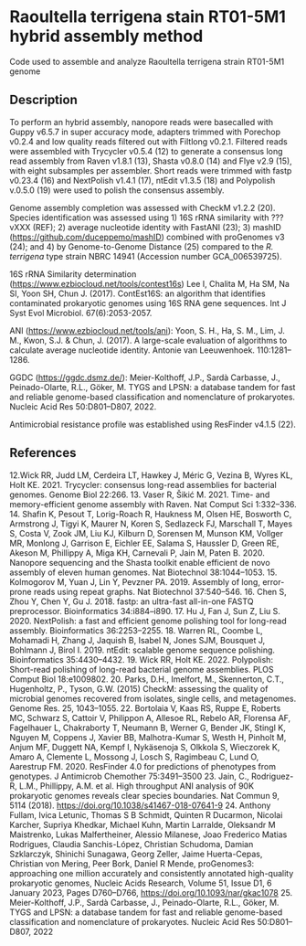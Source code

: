# Raoultella terrigena stain RT01-5M1 hybrid assembly method
Code used to assemble and analyze Raoultella terrigena strain RT01-5M1 genome

## Description
To perform an hybrid assembly, nanopore reads were basecalled with Guppy v6.5.7 in super accuracy mode, adapters trimmed with Porechop v0.2.4 and low quality reads filtered out with Filtlong v0.2.1. Filtered reads were assembled with Trycycler v0.5.4 (12) to generate a consensus long read assembly from Raven v1.8.1 (13), Shasta v0.8.0 (14) and Flye v2.9 (15), with eight subsamples per assembler. Short reads were trimmed with fastp v0.23.4 (16) and NextPolish v1.4.1 (17), ntEdit v1.3.5 (18) and Polypolish v.0.5.0 (19) were used to polish the consensus assembly.

Genome assembly completion was assessed with CheckM v1.2.2 (20). Species identification was assessed using 1) 16S rRNA similarity with ??? vXXX (REF); 2) average nucleotide identity with FastANI (23); 3) mashID (https://github.com/duceppemo/mashID) combined with proGenomes v3 (24); and 4) by Genome-to-Genome Distance (25) compared to the *R. terrigena* type strain NBRC 14941 (Accession number GCA_006539725).


16S rRNA Similarity determination (https://www.ezbiocloud.net/tools/contest16s)
Lee I, Chalita M, Ha SM, Na SI, Yoon SH, Chun J. (2017). ContEst16S: an algorithm that identifies contaminated prokaryotic genomes using 16S RNA gene sequences. Int J Syst Evol Microbiol. 67(6):2053-2057.

ANI (https://www.ezbiocloud.net/tools/ani):
Yoon, S. H., Ha, S. M., Lim, J. M., Kwon, S.J. & Chun, J. (2017). A large-scale evaluation of algorithms to calculate average nucleotide identity. Antonie van Leeuwenhoek. 110:1281–1286.

GGDC (https://ggdc.dsmz.de/): 
Meier-Kolthoff, J.P., Sardà Carbasse, J., Peinado-Olarte, R.L., Göker, M. TYGS and LPSN: a database tandem for fast and reliable genome-based classification and nomenclature of prokaryotes. Nucleic Acid Res 50:D801–D807, 2022.



Antimicrobial resistance profile was established using ResFinder v4.1.5 (22).

## References
12.Wick RR, Judd LM, Cerdeira LT, Hawkey J, Méric G, Vezina B, Wyres KL, Holt KE. 2021. Trycycler: consensus long-read assemblies for bacterial genomes. Genome Biol 22:266.
13. Vaser R, Šikić M. 2021. Time- and memory-efficient genome assembly with Raven. Nat Comput Sci 1:332–336.
14. Shafin K, Pesout T, Lorig-Roach R, Haukness M, Olsen HE, Bosworth C, Armstrong J, Tigyi K, Maurer N, Koren S, Sedlazeck FJ, Marschall T, Mayes S, Costa V, Zook JM, Liu KJ, Kilburn D, Sorensen M, Munson KM, Vollger MR, Monlong J, Garrison E, Eichler EE, Salama S, Haussler D, Green RE, Akeson M, Phillippy A, Miga KH, Carnevali P, Jain M, Paten B. 2020. Nanopore sequencing and the Shasta toolkit enable efficient de novo assembly of eleven human genomes. Nat Biotechnol 38:1044–1053.
15. Kolmogorov M, Yuan J, Lin Y, Pevzner PA. 2019. Assembly of long, error-prone reads using repeat graphs. Nat Biotechnol 37:540–546.
16. Chen S, Zhou Y, Chen Y, Gu J. 2018. fastp: an ultra-fast all-in-one FASTQ preprocessor. Bioinformatics 34:i884–i890.
17. Hu J, Fan J, Sun Z, Liu S. 2020. NextPolish: a fast and efficient genome polishing tool for long-read assembly. Bioinformatics 36:2253–2255.
18. Warren RL, Coombe L, Mohamadi H, Zhang J, Jaquish B, Isabel N, Jones SJM, Bousquet J, Bohlmann J, Birol I. 2019. ntEdit: scalable genome sequence polishing. Bioinformatics 35:4430–4432.
19. Wick RR, Holt KE. 2022. Polypolish: Short-read polishing of long-read bacterial genome assemblies. PLOS Comput Biol 18:e1009802.
20. Parks, D.H., Imelfort, M., Skennerton, C.T., Hugenholtz, P., Tyson, G.W. (2015) CheckM: assessing the quality of microbial genomes recovered from isolates, single cells, and metagenomes. Genome Res. 25, 1043–1055.
22. Bortolaia V, Kaas RS, Ruppe E, Roberts MC, Schwarz S, Cattoir V, Philippon A, Allesoe RL, Rebelo AR, Florensa AF, Fagelhauer L, Chakraborty T, Neumann B, Werner G, Bender JK, Stingl K, Nguyen M, Coppens J, Xavier BB, Malhotra-Kumar S, Westh H, Pinholt M, Anjum MF, Duggett NA, Kempf I, Nykäsenoja S, Olkkola S, Wieczorek K, Amaro A, Clemente L, Mossong J, Losch S, Ragimbeau C, Lund O, Aarestrup FM. 2020. ResFinder 4.0 for predictions of phenotypes from genotypes. J Antimicrob Chemother 75:3491–3500
23. Jain, C., Rodriguez-R, L.M., Phillippy, A.M. et al. High throughput ANI analysis of 90K prokaryotic genomes reveals clear species boundaries. Nat Commun 9, 5114 (2018). https://doi.org/10.1038/s41467-018-07641-9
24. Anthony Fullam, Ivica Letunic, Thomas S B Schmidt, Quinten R Ducarmon, Nicolai Karcher, Supriya Khedkar, Michael Kuhn, Martin Larralde, Oleksandr M Maistrenko, Lukas Malfertheiner, Alessio Milanese, Joao Frederico Matias Rodrigues, Claudia Sanchis-López, Christian Schudoma, Damian Szklarczyk, Shinichi Sunagawa, Georg Zeller, Jaime Huerta-Cepas, Christian von Mering, Peer Bork, Daniel R Mende, proGenomes3: approaching one million accurately and consistently annotated high-quality prokaryotic genomes, Nucleic Acids Research, Volume 51, Issue D1, 6 January 2023, Pages D760–D766, https://doi.org/10.1093/nar/gkac1078
25. Meier-Kolthoff, J.P., Sardà Carbasse, J., Peinado-Olarte, R.L., Göker, M. TYGS and LPSN: a database tandem for fast and reliable genome-based classification and nomenclature of prokaryotes. Nucleic Acid Res 50:D801–D807, 2022


